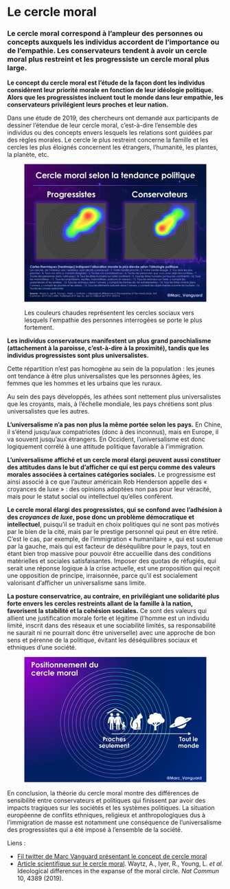 # Le cercle moral

### Le cercle moral correspond à l’ampleur des personnes ou concepts auxquels les individus accordent de l’importance ou de l’empathie. Les conservateurs tendent à avoir un cercle moral plus restreint et les progressiste un cercle moral plus large.

**Le concept du cercle moral est l’étude de la façon dont les individus considèrent leur priorité morale en fonction de leur idéologie politique. Alors que les progressistes incluent tout le monde dans leur empathie, les conservateurs privilégient leurs proches et leur nation.**

Dans une étude de 2019, des chercheurs ont demandé aux participants de dessiner l’étendue de leur cercle moral, c’est-à-dire l’ensemble des individus ou des concepts envers lesquels les relations sont guidées par des règles morales. Le cercle le plus restreint concerne la famille et les cercles les plus éloignés concernent les étrangers, l’humanité, les plantes, la planète, etc.

<figure><img src=".gitbook/assets/GmVejQWWYAEQGGf.jpg" alt=""><figcaption><p>Les couleurs chaudes représentent les cercles sociaux vers lesquels l'empathie des personnes interrogées se porte le plus fortement.</p></figcaption></figure>

**Les individus conservateurs manifestent un plus grand parochialisme (attachement à la paroisse, c’est-à-dire à la proximité), tandis que les individus progressistes sont plus universalistes.**

Cette répartition n’est pas homogène au sein de la population : les jeunes ont tendance à être plus universalistes que les personnes âgées, les femmes que les hommes et les urbains que les ruraux.

Au sein des pays développés, les athées sont nettement plus universalistes que les croyants, mais, à l’échelle mondiale, les pays chrétiens sont plus universalistes que les autres.

**L’universalisme n’a pas non plus la même portée selon les pays.** En Chine, il s’étend jusqu’aux compatriotes (donc à des inconnus), mais en Europe, il va souvent jusqu’aux étrangers. En Occident, l’universalisme est donc logiquement corrélé à une attitude politique favorable à l’immigration.

**L’universalisme affiché et un cercle moral élargi peuvent aussi constituer des attitudes dans le but d’afficher ce qui est perçu comme des valeurs morales associées à certaines catégories sociales.** Le progressisme est ainsi associé à ce que l’auteur américain Rob Henderson appelle des « croyances de luxe » : des opinions adoptées non pas pour leur véracité, mais pour le statut social ou intellectuel qu’elles confèrent.

**Le cercle moral élargi des progressistes, qui se confond avec l’adhésion à des&#x20;**_**croyances de luxe**_**, pose donc un problème démocratique et intellectuel**, puisqu’il se traduit en choix politiques qui ne sont pas motivés par le bien de la cité, mais par le prestige personnel qui peut en être retiré. C’est le cas, par exemple, de l’immigration « humanitaire », qui est soutenue par la gauche, mais qui est facteur de déséquilibre pour le pays, tout en étant bien trop massive pour pouvoir être accueillie dans des conditions matérielles et sociales satisfaisantes. Imposer des quotas de réfugiés, qui serait une réponse logique à la crise actuelle, est une proposition qui reçoit une opposition de principe, irraisonnée, parce qu’il est socialement valorisant d’afficher un universalisme sans limite.

**La posture conservatrice, au contraire, en privilégiant une solidarité plus forte envers les cercles restreints allant de la famille à la nation, favorisent la stabilité et la cohésion sociales.** Ce sont des valeurs qui allient une justification morale forte et légitime (l’homme est un individu limité, inscrit dans des réseaux et une sociabilité limités, sa responsabilité ne saurait ni ne pourrait donc être universelle) avec une approche de bon sens et pérenne de la politique, évitant les déséquilibres sociaux et ethniques d’une société.

<figure><img src=".gitbook/assets/GmVesRJXIAAcrMV.jpg" alt=""><figcaption></figcaption></figure>

En conclusion, la théorie du cercle moral montre des différences de sensibilité entre conservateurs et politiques qui finissent par avoir des impacts tragiques sur les sociétés et les systèmes politiques. La situation européenne de conflits ethniques, religieux et anthropologiques dus à l’immigration de masse est notamment une conséquence de l’universalisme des progressistes qui a été imposé à l’ensemble de la société.



Liens :

* [Fil twitter de Marc Vanguard présentant le concept de cercle moral](https://x.com/marc_vanguard/status/1902043557688406194)
* [Article scientifique sur le cercle moral](https://www.nature.com/articles/s41467-019-12227-0#citeas). Waytz, A., Iyer, R., Young, L. _et al._ Ideological differences in the expanse of the moral circle. _Nat Commun_ 10, 4389 (2019).
